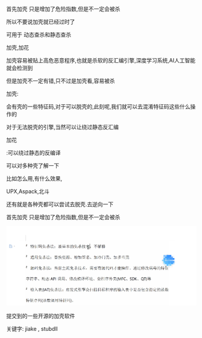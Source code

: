 首先加壳 只是增加了危险指数,但是不一定会被杀

所以不要说加壳就已经过时了



可用于 动态查杀和静态查杀



加壳,加花

加壳容易被贴上高危恶意程序,也就是杀软的反汇编引擎,深度学习系统,AI人工智能就会检测到

但是加壳不一定有错,只不过是加壳看,容易被杀



加壳:

会有壳的一些特征码,对于可以脱壳的,此刻呢,我们就可以去混淆特征码这些什么操作的

对于无法脱壳的引擎,当然可以让绕过静态反汇编



加花 

:可以绕过静态的反编译



可以对多种壳了解一下

比如怎么用,有什么效果,

UPX,Aspack,北斗

还有就是各种壳都可以尝试去脱壳.去逆向一下



首先加壳 只是增加了危险指数,但是不一定会被杀

![image-20230801163311146](img/image-20230801163311146.png)

提交到的一些开源的加壳软件

关键字: jiake , stubdll

